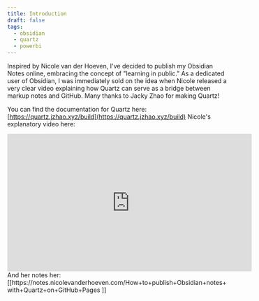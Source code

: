 ```yaml
---
title: Introduction
draft: false
tags:
  - obsidian
  - quartz
  - powerbi
---
```

Inspired by Nicole van der Hoeven, I've decided to publish my Obsidian Notes online, embracing the concept of "learning in public." As a dedicated user of Obsidian, I was immediately sold on the idea when Nicole released a very clear video explaining how Quartz can serve as a bridge between markup notes and GitHub. Many thanks to Jacky Zhao for making Quartz!

You can find the documentation for Quartz here: [https://quartz.jzhao.xyz/build](https://quartz.jzhao.xyz/build) Nicole's explanatory video here:
<iframe width="560" height="315" src="https://www.youtube.com/embed/6s6DT1yN4dw?si=v9tMCpEuXDseMkHD" title="YouTube video player" frameborder="0" allow="accelerometer; autoplay; clipboard-write; encrypted-media; gyroscope; picture-in-picture; web-share" allowfullscreen></iframe>
And her notes her: [[https://notes.nicolevanderhoeven.com/How+to+publish+Obsidian+notes+with+Quartz+on+GitHub+Pages
]]







